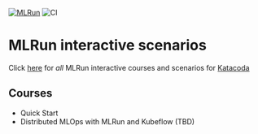 [![MLRun](http://shields.katacoda.com/katacoda/mlrun/count.svg)](https://www.katacoda.com/mlrun "MLRun interactive courses")
![CI](https://github.com/mlrun/katacoda-scenarios/workflows/CI/badge.svg)

# MLRun interactive scenarios

Click [here](https://www.katacoda.com/mlrun) for _all_ MLRun interactive courses and scenarios for [Katacoda](https://www.katacoda.com)

## Courses

- Quick Start
- Distributed MLOps with MLRun and Kubeflow (TBD)
